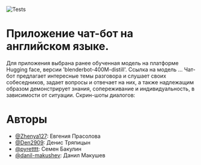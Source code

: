 ![Tests](https://github.com/Den2909/Lenovo_api/actions/workflows/python-app.yml/badge.svg?branch=feature-1)

# Приложение чат-бот на английском языке.
Для приложения выбрана ранее обученная модель на платформе Hugging face, версии 'blenderbot-400M-distill'. Ссылка на модель ...
Чат-бот предлагает интересные темы разговора и слушает своих собеседников, задает вопросы и отвечает на них, а также надлежащим образом демонстрирует знания, сопереживание и индивидуальность, в зависимости от ситуации. Скрин-шоты диалогов:


# Авторы
* [@Zhenya127](https://github.com/Zhenya127): Евгения Прасолова
* [@Den2909](https://github.com/Den2909): Денис Тряпицын
* [@pyretttt](https://github.com/pyretttt): Семен Бакулин
* [@danil-makushev](https://github.com/danil-makushev): Данил Макушев